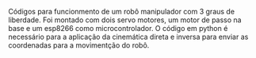 Códigos para funcionmento de um robô manipulador com 3 graus de liberdade. Foi montado com dois servo motores, um motor de passo na base e um esp8266 como microcontrolador. O código em python é necessário para a aplicação da cinemática direta e inversa  para enviar as coordenadas para a movimentção do robô.
